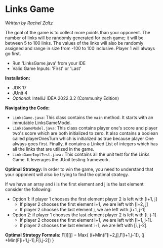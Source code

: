 # **Links Game**
_Written by Rachel Zaltz_

 The goal of the game is to collect more points than your opponent. The number of links will be randomly generated for each game; it will be between 5 to 100 links. The values of the links will also be randomly assigned and range in size from -100 to 100 inclusive. Player 1 will always go first.

- Run 'LinksGame.java' from your IDE
- Valid Game Inputs: 'First' or 'Last'

****Installation:****
- JDK 17
- JUnit 4
- _Optional:_ IntelliJ IDEA 2022.3.2 (Community Edition)

****Navigating the Code:**** 
- `LinksGame.java`: This class contains the `main` method. It starts with an immutable LinksGameModel.
- `LinksGameModel.java`: This class contains player one's score and player two's score which are both initialized to zero. It also contains a boolean called playerOnesTurn which is initialized as true because player One always goes first. Finally, it contains a Linked List of integers which has all the links that are utilized in the game.
- `LinksGameImplTest.java:` This contains all the unit test for the Links Game. It leverages the JUnit testing framework.

****Optimal Strategy:**** 
In order to win the game, you need to understand that your opponent will also be trying to find the optimal strategy. 

If we have an array and i is the first element and j is the last element consider the following:
- Option 1: if player 1 chooses the first element player 2 is left with [i+1, j] 
  - If player 2 chooses the first element i+1, we are left with [i+2, j]
  - If player 2 chooses the last element j, we are left with [i+1, j-1]
- Option 2: if player 1 chooses the last element player 2 is left with [i, j-1]
  - If player 2 chooses the first element i+1, we are left with [i+1, j-1].
  - If player 2 chooses the last element i+1, we are left with [i, j-2].

**Optimal Strategy Formula:**
F[i][j] = Max{ (i+Min(F[i+2,j],F[i+1,j-1]), (j +Min(F[i+1,j-1],F[i,j-2]) }